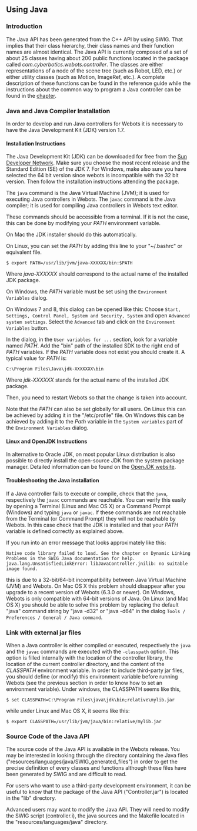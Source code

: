## Using Java

### Introduction

The Java API has been generated from the C++ API by using SWIG. That implies
that their class hierarchy, their class names and their function names are
almost identical. The Java API is currently composed of a set of about 25
classes having about 200 public functions located in the package called
*com.cyberbotics.webots.controller*. The classes are either representations of a
node of the scene tree (such as Robot, LED, etc.) or either utility classes
(such as Motion, ImageRef, etc.). A complete description of these functions can
be found in the reference guide while the instructions about the common way to
program a Java controller can be found in the
[chapter](programming-fundamentals.md).

### Java and Java Compiler Installation

In order to develop and run Java controllers for Webots it is necessary to have
the Java Development Kit (JDK) version 1.7.

#### Installation Instructions

The Java Development Kit (JDK) can be downloaded for free from the [Sun
Developer Network](http://www.oracle.com/technetwork/java/javase/downloads).
Make sure you choose the most recent release and the Standard Edition (SE) of
the JDK 7. For Windows, make also sure you have selected the 64 bit version
since webots is incompatible with the 32 bit version. Then follow the
installation instructions attending the package.

The `java` command is the Java Virtual Machine (JVM); it is used for executing
Java controllers in Webots. The `javac` command is the Java compiler; it is used
for compiling Java controllers in Webots text editor.

These commands should be accessible from a terminal. If it is not the case, this
can be done by modifying your *PATH* environment variable.

On Mac the JDK installer should do this automatically.

On Linux, you can set the *PATH* by adding this line to your "~/.bashrc" or
equivalent file.

```
$ export PATH=/usr/lib/jvm/java-XXXXXX/bin:$PATH
```

Where *java-XXXXXX* should correspond to the actual name of the installed JDK
package.

On Windows, the *PATH* variable must be set using the `Environment Variables`
dialog.

On Windows 7 and 8, this dialog can be opened like this: Choose `Start,
Settings, Control Panel, System and Security, System` and open `Advanced system
settings`. Select the `Advanced` tab and click on the `Environment Variables`
button.

In the dialog, in the `User variables for ...` section, look for a variable
named *PATH*. Add the "bin" path of the installed SDK to the right end of *PATH*
variables. If the *PATH* variable does not exist you should create it. A typical
value for *PATH* is:

```
C:\Program Files\Java\jdk-XXXXXXX\bin
```

Where *jdk-XXXXXX* stands for the actual name of the installed JDK package.

Then, you need to restart Webots so that the change is taken into account.

Note that the *PATH* can also be set globally for all users. On Linux this can
be achieved by adding it in the "/etc/profile" file. On Windows this can be
achieved by adding it to the *Path* variable in the `System variables` part of
the `Environment Variables` dialog.

#### Linux and OpenJDK Instructions

In alternative to Oracle JDK, on most popular Linux distribution is also
possible to directly install the open-source JDK from the system package
manager. Detailed information can be found on the [OpenJDK
website](http://openjdk.java.net/install/index.html).

#### Troubleshooting the Java installation

If a Java controller fails to execute or compile, check that the `java`,
respectively the `javac` commands are reachable. You can verify this easily by
opening a Terminal (Linux and Mac OS X) or a Command Prompt (Windows) and typing
`java` or `javac`. If these commands are not reachable from the Terminal (or
Command Prompt) they will not be reachable by Webots. In this case check that
the JDK is installed and that your *PATH* variable is defined correctly as
explained above.

If you run into an error message that looks approximately like this:

```
Native code library failed to load. See the chapter on Dynamic Linking
Problems in the SWIG Java documentation for help.
java.lang.UnsatisfiedLinkError: libJavaController.jnilib: no suitable
image found.
```

this is due to a 32-bit/64-bit incompatibility between Java Virtual Machine
(JVM) and Webots. On Mac OS X this problem should disappear after you upgrade to
a recent version of Webots (6.3.0 or newer). On Windows, Webots is only
compatible with 64-bit versions of Java. On Linux (and Mac OS X) you should be
able to solve this problem by replacing the default "java" command string by
"java -d32" or "java -d64" in the dialog `Tools / Preferences / General / Java
command`.

### Link with external jar files

When a Java controller is either compiled or executed, respectively the `java`
and the `javac` commands are executed with the `-classpath` option. This option
is filled internally with the location of the controller library, the location
of the current controller directory, and the content of the *CLASSPATH*
environment variable. In order to include third-party jar files, you should
define (or modify) this environment variable before running Webots (see the
previous section in order to know how to set an environment variable). Under
windows, the CLASSPATH seems like this,

```
$ set CLASSPATH=C:\Program Files\java\jdk\bin;relative\mylib.jar
```

while under Linux and Mac OS X, it seems like this:

```
$ export CLASSPATH=/usr/lib/jvm/java/bin:relative/mylib.jar
```

### Source Code of the Java API

The source code of the Java API is available in the Webots release. You may be
interested in looking through the directory containing the Java files
("resources/languages/java/SWIG\_generated\_files") in order to get the precise
definition of every classes and functions although these files have been
generated by SWIG and are difficult to read.

For users who want to use a third-party development environment, it can be
useful to know that the package of the Java API ("Controller.jar") is located in
the "lib" directory.

Advanced users may want to modify the Java API. They will need to modify the
SWIG script (controller.i), the java sources and the Makefile located in the
"resources/languages/java" directory.

